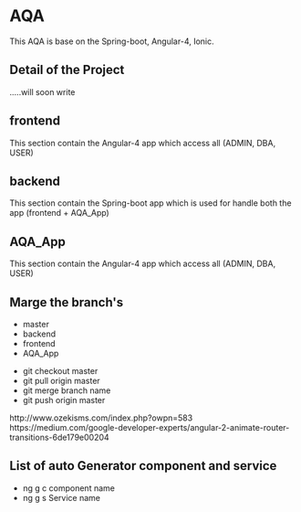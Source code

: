 # AQA
This AQA is base on the Spring-boot, Angular-4, Ionic.<br>
## Detail of the Project
.....will soon write
## frontend
This section contain the Angular-4 app which access all (ADMIN, DBA, USER)
## backend
This section contain the Spring-boot app which is used for handle both the app (frontend + AQA_App)
## AQA_App
This section contain the Angular-4 app which access all (ADMIN, DBA, USER)
## Marge the branch's
<ul>
    <li>master</li>
    <li>backend</li>
    <li>frontend</li>
    <li>AQA_App</li>
</ul>

<ul>
    <li>git checkout master</li>
    <li>git pull origin master</li>
    <li>git merge branch name</li>
    <li>git push origin master</li>
</ul>
http://www.ozekisms.com/index.php?owpn=583
https://medium.com/google-developer-experts/angular-2-animate-router-transitions-6de179e00204

## List of auto Generator component and service
<ul>
<li>ng g c component name</li>
<li>ng g s Service name</li>
</ul>
